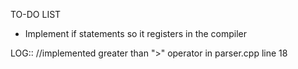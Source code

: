 TO-DO LIST

- Implement if statements so it registers in the compiler




LOG:: //implemented greater than ">" operator in parser.cpp line 18

